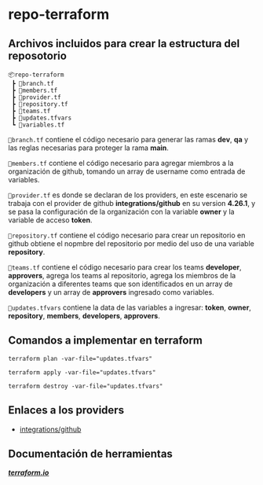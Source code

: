 # repo-terraform

## Archivos incluidos para crear la estructura del reposotorio

```
📦repo-terraform
 ┣ 📜branch.tf
 ┣ 📜members.tf
 ┣ 📜provider.tf
 ┣ 📜repository.tf
 ┣ 📜teams.tf
 ┣ 📜updates.tfvars
 ┗ 📜variables.tf
```

```📜branch.tf``` contiene el código necesario para generar las ramas __dev__, __qa__ y las reglas necesarias para proteger la rama __main__.

```📜members.tf``` contiene el código necesario para agregar miembros a la organización de github, tomando un array de username como entrada de variables.

```📜provider.tf``` es donde se declaran de los providers, en este escenario se trabaja con el provider de github __integrations/github__ en su version __4.26.1__, y se pasa la configuración de la organización con la variable __owner__ y la variable de acceso __token__.

```📜repository.tf``` contiene el código necesario para crear un repositorio en github obtiene el nopmbre del repositorio por medio del uso de una variable __repository__.

```📜teams.tf``` contiene el código necesario para crear los teams __developer__, __approvers__, agrega los teams al repositorio, agrega los miembros de la organización a diferentes teams que son identificados en un array de __developers__ y un array de __approvers__ ingresado como variables.

```📜updates.tfvars``` contiene la data de las variables a ingresar: __token__, __owner__, __repository__, __members__, __developers__, __approvers__.

## Comandos a implementar en  terraform

```
terraform plan -var-file="updates.tfvars"

terraform apply -var-file="updates.tfvars"

terraform destroy -var-file="updates.tfvars"
```

## Enlaces a los providers
 - [integrations/github](https://registry.terraform.io/providers/integrations/github/latest/docs)

## Documentación de herramientas
  ***[terraform.io](https://registry.terraform.io/)***
